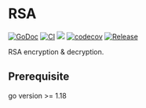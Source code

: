 # RSA

[![GoDoc](https://pkg.go.dev/badge/github.com/hyperjiang/rsa)](https://pkg.go.dev/github.com/hyperjiang/rsa)
[![CI](https://github.com/hyperjiang/rsa/actions/workflows/ci.yml/badge.svg?branch=main)](https://github.com/hyperjiang/rsa/actions/workflows/ci.yml)
[![](https://goreportcard.com/badge/github.com/hyperjiang/rsa)](https://goreportcard.com/report/github.com/hyperjiang/rsa)
[![codecov](https://codecov.io/gh/hyperjiang/rsa/branch/main/graph/badge.svg)](https://codecov.io/gh/hyperjiang/rsa)
[![Release](https://img.shields.io/github/release/hyperjiang/rsa.svg)](https://github.com/hyperjiang/rsa/releases)

RSA encryption & decryption.

## Prerequisite

go version >= 1.18
